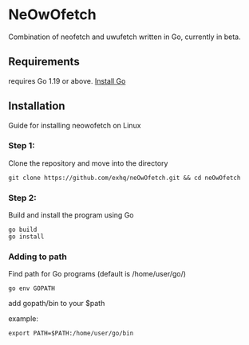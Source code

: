 
# NeOwOfetch

Combination of neofetch and uwufetch written in Go, currently in beta.  

## Requirements  
requires Go 1.19 or above. [Install Go](https://github.com/golang/go)
## Installation

Guide for installing neowofetch on Linux

### Step 1:
Clone the repository and move into the directory

```
git clone https://github.com/exhq/neOwOfetch.git && cd neOwOfetch
```

### Step 2:
Build and install the program using Go
```
go build
go install
```

### Adding to path
Find path for Go programs (default is /home/user/go/)
```
go env GOPATH
```
add gopath/bin to your $path   

example:
```
export PATH=$PATH:/home/user/go/bin
```
